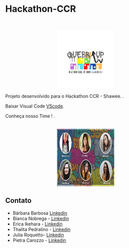 # Hackathon-CCR
<br />
<p align="center">
  <a href="https://github.com/barbara-barbosa/Hackathon-CCR">
    <img src="rm/logo.jpeg" alt="Logo" width="180" height="180">
  </a>


<p align="center">

Projeto desenvolvido para o Hackathon CCR - Shawee. .
   <br />






Baixar Visual Code [VScode](https://reactjs.org/).


<p align="center">

Conheça nosso Time ! .
   <br />
<br />
<p align="center">
  <a href="https://github.com/barbara-barbosa/Hackathon-CCR">
    <img src="rm/time.jpeg" alt="time" width="180" height="180">
  </a>


## Contato 

- Bárbara Barbosa [Linkedin](https://www.linkedin.com/in/b%C3%A1rbara-barbosa-/)
- Bianca Nobrega - [Linkedin](https://www.linkedin.com/in/bianca-de-barros-n%C3%B3brega-167605164/)
- Erica Ikehara - [Linkedin](https://www.linkedin.com/in/erica-mayumi-ikehara-041806181/)
- Thalita Pedralino - [Linkedin](https://www.linkedin.com/in/thalitapedralino/)
- Julia Roquetto- [Linkedin](https://www.linkedin.com/in/juliaroquetto/o)
- Pietra Carozzo - [Linkedin](https://www.linkedin.com/in/pietra-c-054221ab/)
